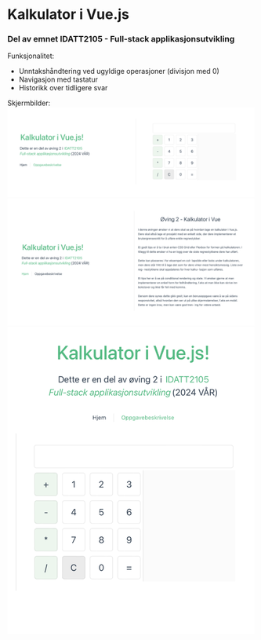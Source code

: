 # Kalkulator i Vue.js
###  Del av emnet IDATT2105 - Full-stack applikasjonsutvikling
Funksjonalitet:
- Unntakshåndtering ved ugyldige operasjoner (divisjon med 0)
- Navigasjon med tastatur
- Historikk over tidligere svar

Skjermbilder:
![Eksempelbilde av kalkulatoren](src/assets/Kalkulator.png)
![Oppgavebeskrivelse](src/assets/Oppgavebeskrivelse.png)
![Dynamisk design, vertikal layout](src/assets/Dynamisk.png)